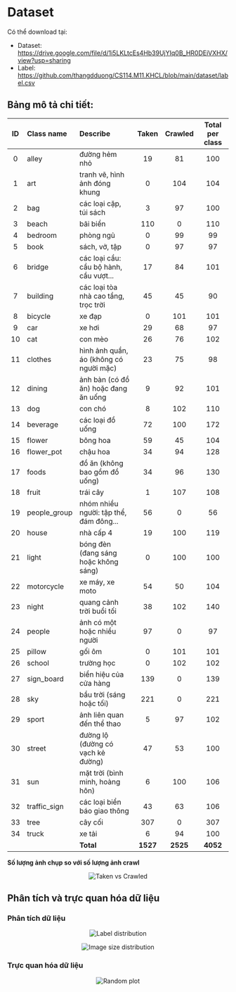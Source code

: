 # Dataset
Có thể download tại:
* Dataset: https://drive.google.com/file/d/1i5LKLtcEs4Hb39UjYIq0B_HR0DEiVXHX/view?usp=sharing
* Label: https://github.com/thangdduong/CS114.M11.KHCL/blob/main/dataset/label.csv

## Bảng mô tả chi tiết:
|     **ID**                                            | **Class name**  | **Describe**                           | **Taken**  | **Crawled**  | **Total per class**     |
| :---------------------------------------------------: | :-------------- | :------------------------------------- | :--------: | :----------: | :---------------------: |
| 0                                                     | alley           | đường hẻm nhỏ                          | 19         | 81           | 100                     |
| 1                                                     | art             | tranh vẽ, hình ảnh đóng khung          | 0          | 104          | 104                     |
| 2                                                     | bag             | các loại cặp, túi sách                 | 3          | 97           | 100                     |
| 3                                                     | beach           | bãi biển                               | 110        | 0            | 110                     |
| 4                                                     | bedroom         | phòng ngủ                              | 0          | 99           | 99                      |
| 5                                                     | book            | sách, vở, tập                          | 0          | 97           | 97                      |
| 6                                                     | bridge          | các loại cầu: cầu bộ hành, cầu vượt... | 17         | 84           | 101                     |
| 7                                                     | building        | các loại tòa nhà cao tầng, trọc trời   | 45         | 45           | 90                      |
| 8                                                     | bicycle         | xe đạp                                 | 0          | 101          | 101                     |
| 9                                                     | car             | xe hơi                                 | 29         | 68           | 97                      |
| 10                                                    | cat             | con mèo                                | 26         | 76           | 102                     |
| 11                                                    | clothes         | hình ảnh quần, áo (không có người mặc) | 23         | 75           | 98                      |
| 12                                                    | dining          | ảnh bàn (có đồ ăn) hoặc đang ăn uống   | 9          | 92           | 101                     |
| 13                                                    | dog             | con chó                                | 8          | 102          | 110                     |
| 14                                                    | beverage        | các loại đồ uống                       | 72         | 100          | 172                     |
| 15                                                    | flower          | bông hoa                               | 59         | 45           | 104                     |
| 16                                                    | flower\_pot     | chậu hoa                               | 34         | 94           | 128                     |
| 17                                                    | foods           | đồ ăn (không bao gồm đồ uống)          | 34         | 96           | 130                     |
| 18                                                    | fruit           | trái cây                               | 1          | 107          | 108                     |
| 19                                                    | people\_group   | nhóm nhiều người: tập thể, đám đông... | 56         | 0            | 56                      |
| 20                                                    | house           | nhà cấp 4                              | 19         | 100          | 119                     |
| 21                                                    | light           | bóng đèn (đang sáng hoặc không sáng)   | 0          | 100          | 100                     |
| 22                                                    | motorcycle      | xe máy, xe moto                        | 54         | 50           | 104                     |
| 23                                                    | night           | quang cảnh trời buổi tối               | 38         | 102          | 140                     |
| 24                                                    | people          | ảnh có một hoặc nhiều người            | 97         | 0            | 97                      |
| 25                                                    | pillow          | gối ôm                                 | 0          | 101          | 101                     |
| 26                                                    | school          | trường học                             | 0          | 102          | 102                     |
| 27                                                    | sign\_board     | biển hiệu của cửa hàng                 | 139        | 0            | 139                     |
| 28                                                    | sky             | bầu trời (sáng hoặc tối)               | 221        | 0            | 221                     |
| 29                                                    | sport           | ảnh liên quan đến thể thao             | 5          | 97           | 102                     |
| 30                                                    | street          | đường lộ (đường có vạch kẻ đường)      | 47         | 53           | 100                     |
| 31                                                    | sun             | mặt trời (bình minh, hoàng hôn)        | 6          | 100          | 106                     |
| 32                                                    | traffic\_sign   | các loại biển báo giao thông           | 43         | 63           | 106                     |
| 33                                                    | tree            | cây cối                                | 307        | 0            | 307                     |
| 34                                                    | truck           | xe tải                                 | 6          | 94           | 100                     |
|                                                       |                 |     **Total**                          | **1527**   | **2525**     | **4052**                |

**Số lượng ảnh chụp so với số lượng ảnh crawl**
<p align="center">
<img src="https://user-images.githubusercontent.com/63542739/152938133-dcddc82a-edf4-46ee-860b-6d10dac4e7e4.png" alt="Taken vs Crawled">
</p>

## Phân tích và trực quan hóa dữ liệu
### Phân tích dữ liệu
<p align="center">
<img src="https://user-images.githubusercontent.com/63542739/152939014-2abceac2-983c-4b2c-8063-02bce0c49f4a.png" alt="Label distribution">
</p>

<p align="center">
<img src="https://user-images.githubusercontent.com/63542739/152939390-979b5f1e-2297-427e-9b06-9154e9b1d554.png" alt="Image size distribution">
</p>

### Trực quan hóa dữ liệu
<p align="center">
<img src="https://user-images.githubusercontent.com/63542739/152939479-ac8a1d5d-eecf-40b9-bce6-529d6fc2b8c1.png" alt="Random plot">
</p>
